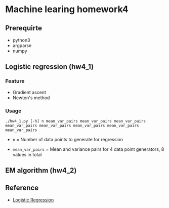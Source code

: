 # Machine learing homework4

## Prerequirte
- python3
- argparse
- numpy

## Logistic regression (hw4_1)
### Feature
- Gradient ascent
- Newton's method

### Usage
    ./hw4_1.py [-h] n mean_var_pairs mean_var_pairs mean_var_pairs mean_var_pairs mean_var_pairs mean_var_pairs mean_var_pairs mean_var_pairs

- `n` = Number of data points to generate for regression

- `mean_var_pairs` = Mean and variance pairs for 4 data point generators, 8 values in total

## EM algorithm (hw4_2)

## Reference
- [Logistic Regression](https://medium.com/@chih.sheng.huang821/%E6%A9%9F%E5%99%A8-%E7%B5%B1%E8%A8%88%E5%AD%B8%E7%BF%92-%E7%BE%85%E5%90%89%E6%96%AF%E5%9B%9E%E6%AD%B8-logistic-regression-aff7a830fb5d)
